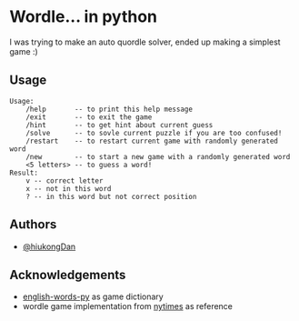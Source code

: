# Wordle... in python

I was trying to make an auto quordle solver, ended up making a simplest game :)


## Usage

```
Usage:
    /help       -- to print this help message
    /exit       -- to exit the game
    /hint       -- to get hint about current guess
    /solve      -- to sovle current puzzle if you are too confused!
    /restart    -- to restart current game with randomly generated word
    /new        -- to start a new game with a randomly generated word
    <5 letters> -- to guess a word!
Result:
    v -- correct letter
    x -- not in this word
    ? -- in this word but not correct position
```


## Authors

- [@hiukongDan](https://www.github.com/hiukongDan)


## Acknowledgements

- [english-words-py](https://github.com/mwiens91/english-words-py) as game dictionary
- wordle game implementation from [nytimes](https://www.nytimes.com/games/wordle/index.html) as reference